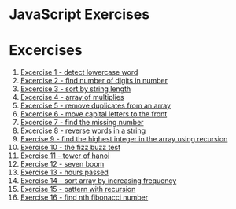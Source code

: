 # JavaScript Exercises

Excercises
=====================
01. [Excercise 1 - detect lowercase word](https://github.com/iti-armpalu/javascript-excercises/tree/main/excercises/01-detect-lowercase-word)
02. [Excercise 2 - find number of digits in number](https://github.com/iti-armpalu/javascript-excercises/tree/main/excercises/02-find-number-of-digits-in-number)
03. [Excercise 3 - sort by string length](https://github.com/iti-armpalu/javascript-excercises/tree/main/excercises/03-sort-by-string-length)
04. [Excercise 4 - array of multiplies](https://github.com/iti-armpalu/javascript-excercises/tree/main/excercises/04-array-of-multiplies)
05. [Excercise 5 - remove duplicates from an array](https://github.com/iti-armpalu/javascript-excercises/tree/main/excercises/05-remove-duplicates-from-an-array)
06. [Excercise 6 - move capital letters to the front](https://github.com/iti-armpalu/javascript-excercises/tree/main/excercises/06-move-capital-letters-to-the-front)
07. [Excercise 7 - find the missing number](https://github.com/iti-armpalu/javascript-excercises/tree/main/excercises/07-find-the-missing-number)
08. [Excercise 8 - reverse words in a string](https://github.com/iti-armpalu/javascript-excercises/tree/main/excercises/08-reverse-words-in-a-string)
09. [Exercise 9 - find the highest integer in the array using recursion](https://github.com/iti-armpalu/javascript-excercises/tree/main/excercises/09-find-the-highest-integer-in-the-array-using-recursion)
10. [Exercise 10 - the fizz buzz test](https://github.com/iti-armpalu/javascript-excercises/tree/main/excercises/10-the-fizz-buzz-test)
11. [Exercise 11 - tower of hanoi](https://github.com/iti-armpalu/javascript-excercises/tree/main/excercises/11-tower-of-hanoi)
12. [Exercise 12 - seven boom](https://github.com/iti-armpalu/javascript-excercises/tree/main/excercises/12-seven-boom)
13. [Exercise 13 - hours passed](https://github.com/iti-armpalu/javascript-excercises/tree/main/excercises/13-hours-passed)
14. [Exercise 14 - sort array by increasing frequency](https://github.com/iti-armpalu/javascript-excercises/tree/main/excercises/14-sort-array-by-increasing-frequency)
15. [Exercise 15 - pattern with recursion](https://github.com/iti-armpalu/javascript-excercises/tree/main/excercises/15-pattern-with-recursion)
16. [Exercise 16 - find nth fibonacci number](https://github.com/iti-armpalu/javascript-excercises/tree/main/excercises/16-find-nth-fibonacci-number)



